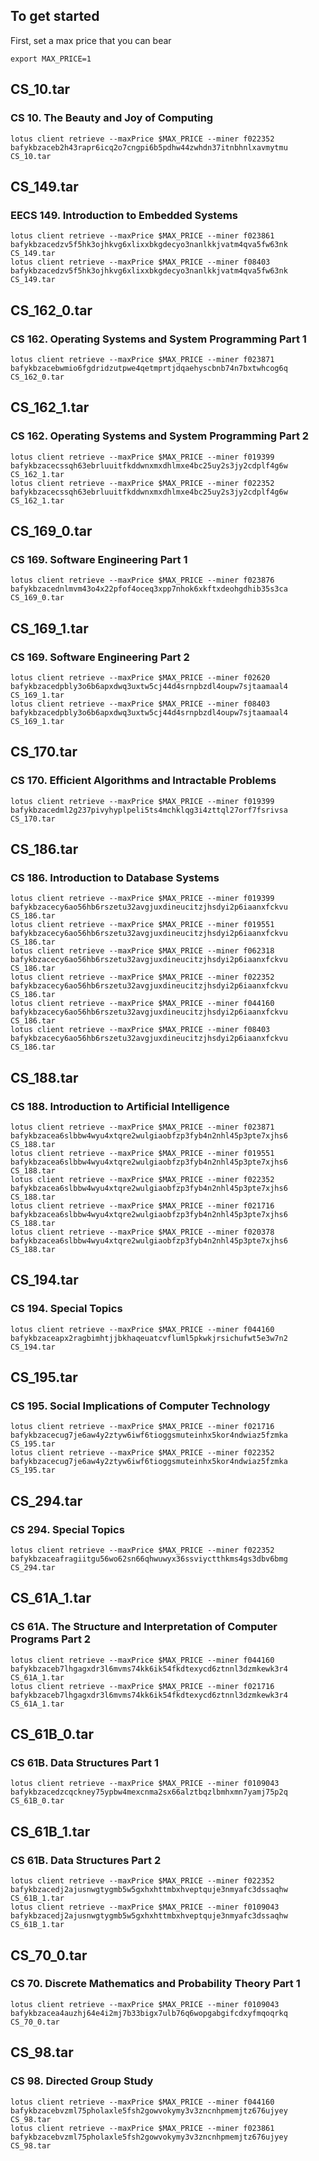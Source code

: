 ## To get started
First, set a max price that you can bear
```
export MAX_PRICE=1
```
## CS_10.tar
### CS 10. The Beauty and Joy of Computing
```
lotus client retrieve --maxPrice $MAX_PRICE --miner f022352 bafykbzaceb2h43rapr6icq2o7cngpi6b5pdhw44zwhdn37itnbhnlxavmytmu CS_10.tar
```
## CS_149.tar
### EECS 149. Introduction to Embedded Systems
```
lotus client retrieve --maxPrice $MAX_PRICE --miner f023861 bafykbzacedzv5f5hk3ojhkvg6xlixxbkgdecyo3nanlkkjvatm4qva5fw63nk CS_149.tar
lotus client retrieve --maxPrice $MAX_PRICE --miner f08403 bafykbzacedzv5f5hk3ojhkvg6xlixxbkgdecyo3nanlkkjvatm4qva5fw63nk CS_149.tar
```
## CS_162_0.tar
### CS 162. Operating Systems and System Programming Part 1
```
lotus client retrieve --maxPrice $MAX_PRICE --miner f023871 bafykbzacebwmio6fgdridzutpwe4qetmprtjdqaehyscbnb74n7bxtwhcog6q CS_162_0.tar
```
## CS_162_1.tar
### CS 162. Operating Systems and System Programming Part 2
```
lotus client retrieve --maxPrice $MAX_PRICE --miner f019399 bafykbzacecssqh63ebrluuitfkddwnxmxdhlmxe4bc25uy2s3jy2cdplf4g6w CS_162_1.tar
lotus client retrieve --maxPrice $MAX_PRICE --miner f022352 bafykbzacecssqh63ebrluuitfkddwnxmxdhlmxe4bc25uy2s3jy2cdplf4g6w CS_162_1.tar
```
## CS_169_0.tar
### CS 169. Software Engineering Part 1
```
lotus client retrieve --maxPrice $MAX_PRICE --miner f023876 bafykbzacednlmvm43o4x22pfof4oceq3xpp7nhok6xkftxdeohgdhib35s3ca CS_169_0.tar
```
## CS_169_1.tar
### CS 169. Software Engineering Part 2
```
lotus client retrieve --maxPrice $MAX_PRICE --miner f02620 bafykbzacedpbly3o6b6apxdwq3uxtw5cj44d4srnpbzdl4oupw7sjtaamaal4 CS_169_1.tar
lotus client retrieve --maxPrice $MAX_PRICE --miner f08403 bafykbzacedpbly3o6b6apxdwq3uxtw5cj44d4srnpbzdl4oupw7sjtaamaal4 CS_169_1.tar
```
## CS_170.tar
### CS 170. Efficient Algorithms and Intractable Problems
```
lotus client retrieve --maxPrice $MAX_PRICE --miner f019399 bafykbzacedml2g237pivyhyplpeli5ts4mchklqg3i4zttql27orf7fsrivsa CS_170.tar
```
## CS_186.tar
### CS 186. Introduction to Database Systems
```
lotus client retrieve --maxPrice $MAX_PRICE --miner f019399 bafykbzacecy6ao56hb6rszetu32avgjuxdineucitzjhsdyi2p6iaanxfckvu CS_186.tar
lotus client retrieve --maxPrice $MAX_PRICE --miner f019551 bafykbzacecy6ao56hb6rszetu32avgjuxdineucitzjhsdyi2p6iaanxfckvu CS_186.tar
lotus client retrieve --maxPrice $MAX_PRICE --miner f062318 bafykbzacecy6ao56hb6rszetu32avgjuxdineucitzjhsdyi2p6iaanxfckvu CS_186.tar
lotus client retrieve --maxPrice $MAX_PRICE --miner f022352 bafykbzacecy6ao56hb6rszetu32avgjuxdineucitzjhsdyi2p6iaanxfckvu CS_186.tar
lotus client retrieve --maxPrice $MAX_PRICE --miner f044160 bafykbzacecy6ao56hb6rszetu32avgjuxdineucitzjhsdyi2p6iaanxfckvu CS_186.tar
lotus client retrieve --maxPrice $MAX_PRICE --miner f08403 bafykbzacecy6ao56hb6rszetu32avgjuxdineucitzjhsdyi2p6iaanxfckvu CS_186.tar
```
## CS_188.tar
### CS 188. Introduction to Artificial Intelligence
```
lotus client retrieve --maxPrice $MAX_PRICE --miner f023871 bafykbzacea6slbbw4wyu4xtqre2wulgiaobfzp3fyb4n2nhl45p3pte7xjhs6 CS_188.tar
lotus client retrieve --maxPrice $MAX_PRICE --miner f019551 bafykbzacea6slbbw4wyu4xtqre2wulgiaobfzp3fyb4n2nhl45p3pte7xjhs6 CS_188.tar
lotus client retrieve --maxPrice $MAX_PRICE --miner f022352 bafykbzacea6slbbw4wyu4xtqre2wulgiaobfzp3fyb4n2nhl45p3pte7xjhs6 CS_188.tar
lotus client retrieve --maxPrice $MAX_PRICE --miner f021716 bafykbzacea6slbbw4wyu4xtqre2wulgiaobfzp3fyb4n2nhl45p3pte7xjhs6 CS_188.tar
lotus client retrieve --maxPrice $MAX_PRICE --miner f020378 bafykbzacea6slbbw4wyu4xtqre2wulgiaobfzp3fyb4n2nhl45p3pte7xjhs6 CS_188.tar
```
## CS_194.tar
### CS 194. Special Topics
```
lotus client retrieve --maxPrice $MAX_PRICE --miner f044160 bafykbzaceapx2ragbimhtjjbkhaqeuatcvfluml5pkwkjrsichufwt5e3w7n2 CS_194.tar
```
## CS_195.tar
### CS 195. Social Implications of Computer Technology
```
lotus client retrieve --maxPrice $MAX_PRICE --miner f021716 bafykbzacecug7je6aw4y2ztyw6iwf6tioggsmuteinhx5kor4ndwiaz5fzmka CS_195.tar
lotus client retrieve --maxPrice $MAX_PRICE --miner f022352 bafykbzacecug7je6aw4y2ztyw6iwf6tioggsmuteinhx5kor4ndwiaz5fzmka CS_195.tar
```
## CS_294.tar
### CS 294. Special Topics
```
lotus client retrieve --maxPrice $MAX_PRICE --miner f022352 bafykbzaceafragiitgu56wo62sn66qhwuwyx36ssviyctthkms4gs3dbv6bmg CS_294.tar
```
## CS_61A_1.tar
### CS 61A. The Structure and Interpretation of Computer Programs Part 2
```
lotus client retrieve --maxPrice $MAX_PRICE --miner f044160 bafykbzaceb7lhgagxdr3l6mvms74kk6ik54fkdtexycd6ztnnl3dzmkewk3r4 CS_61A_1.tar
lotus client retrieve --maxPrice $MAX_PRICE --miner f021716 bafykbzaceb7lhgagxdr3l6mvms74kk6ik54fkdtexycd6ztnnl3dzmkewk3r4 CS_61A_1.tar
```
## CS_61B_0.tar
### CS 61B. Data Structures Part 1
```
lotus client retrieve --maxPrice $MAX_PRICE --miner f0109043 bafykbzacedzcqckney75ypbw4mexcnma2sx66alztbqzlbmhxmn7yamj75p2q CS_61B_0.tar
```
## CS_61B_1.tar
### CS 61B. Data Structures Part 2
```
lotus client retrieve --maxPrice $MAX_PRICE --miner f022352 bafykbzacedj2ajusnwgtygmb5w5gxhxhttmbxhveptquje3nmyafc3dssaqhw CS_61B_1.tar
lotus client retrieve --maxPrice $MAX_PRICE --miner f0109043 bafykbzacedj2ajusnwgtygmb5w5gxhxhttmbxhveptquje3nmyafc3dssaqhw CS_61B_1.tar
```
## CS_70_0.tar
### CS 70. Discrete Mathematics and Probability Theory Part 1
```
lotus client retrieve --maxPrice $MAX_PRICE --miner f0109043 bafykbzacea4auzhj64e4i2mj7b33bigx7ulb76q6wopgabgifcdxyfmqoqrkq CS_70_0.tar
```
## CS_98.tar
### CS 98. Directed Group Study
```
lotus client retrieve --maxPrice $MAX_PRICE --miner f044160 bafykbzacebvzml75pholaxle5fsh2gowvokymy3v3zncnhpmemjtz676ujyey CS_98.tar
lotus client retrieve --maxPrice $MAX_PRICE --miner f023861 bafykbzacebvzml75pholaxle5fsh2gowvokymy3v3zncnhpmemjtz676ujyey CS_98.tar
```

